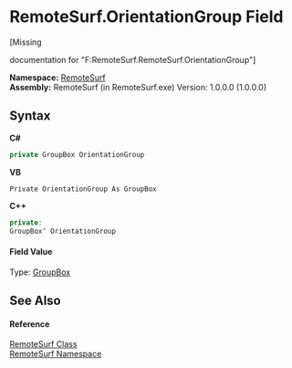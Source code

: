 # RemoteSurf.OrientationGroup Field
 

\[Missing <summary> documentation for "F:RemoteSurf.RemoteSurf.OrientationGroup"\]

**Namespace:**&nbsp;<a href="7b4d5b30-fbcc-2819-791d-1218b8fe6268">RemoteSurf</a><br />**Assembly:**&nbsp;RemoteSurf (in RemoteSurf.exe) Version: 1.0.0.0 (1.0.0.0)

## Syntax

**C#**<br />
``` C#
private GroupBox OrientationGroup
```

**VB**<br />
``` VB
Private OrientationGroup As GroupBox
```

**C++**<br />
``` C++
private:
GroupBox^ OrientationGroup
```


#### Field Value
Type: <a href="http://msdn2.microsoft.com/en-us/library/31a073x1" target="_blank">GroupBox</a>

## See Also


#### Reference
<a href="f58b0662-84a3-ebf2-e439-8ba7664d2ebd">RemoteSurf Class</a><br /><a href="7b4d5b30-fbcc-2819-791d-1218b8fe6268">RemoteSurf Namespace</a><br />